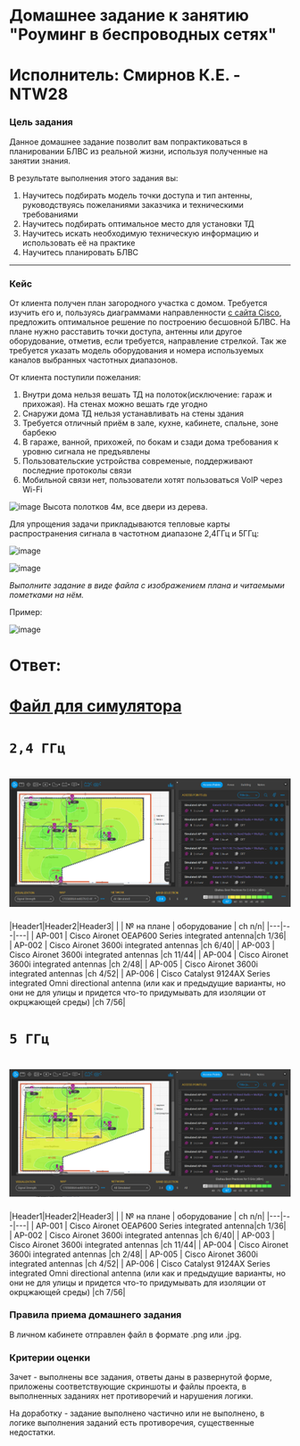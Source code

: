 # Домашнее задание к занятию "Роуминг в беспроводных сетях"
# Исполнитель: Смирнов К.Е. - NTW28
### Цель задания

Данное домашнее задание позволит вам попрактиковаться в планировании БЛВС из реальной жизни, используя полученные на занятии знания.

В результате выполнения этого задания вы:

1) Научитесь подбирать модель точки доступа и тип антенны, руководствуясь пожеланиями заказчика и техническими требованиями
2) Научитесь подбирать оптимальное место для установки ТД
4) Научитесь искать необходимую техническую информацию и использовать её на практике
3) Научитесь планировать БЛВС

------

### Кейс
 
От клиента получен план загородного участка с домом. Требуется изучить его и, пользуясь диаграммами направленности [с сайта Cisco](https://www.cisco.com/c/en/us/products/collateral/wireless/aironet-antennas-accessories/product_data_sheet09186a008008883b.html#Dualbandwallmountomnidirectional4elements), предложить оптимальное решение по построению бесшовной БЛВС. 
На плане нужно расставить точки доступа, антенны или другое оборудование, отметив, если требуется, направление стрелкой. Так же требуется указать модель оборудования и номера используемых каналов выбранных частотных диапазонов. 

От клиента поступили пожелания:
 1) Внутри дома нельзя вешать ТД на полоток(исключение: гараж и прихожая). На стенах можно вешать где угодно
 2) Снаружи дома ТД нельзя устанавливать на стены здания
 3) Требуется отличный приём в зале, кухне, кабинете, спальне, зоне барбекю
 4) В гараже, ванной, прихожей, по бокам и сзади дома требования к уровню сигнала не предъявлены
 5) Пользовательские устройства современые, поддерживают последние протоколы связи
 6) Мобильной связи нет, пользователи хотят пользоваться VoIP через Wi-Fi
 
 ![image](https://user-images.githubusercontent.com/5977962/170580864-ee807612-4f5a-4a24-a4e2-1fbbbb0ea8c6.png)
Высота полотков 4м, все двери из дерева.

Для упрощения задачи прикладываются тепловые карты распространения сигнала в частотном диапазоне 2,4ГГц и 5ГГц:

![image](https://user-images.githubusercontent.com/5977962/171872858-0826d5bf-e7bd-4d13-9722-dc1461e301de.png)

![image](https://user-images.githubusercontent.com/5977962/171872939-a483d613-d2d8-4cc3-9650-d5b913889900.png)


*Выполните задание в виде файла с изображением плана и читаемыми пометками на нём.*

Пример:

![image](https://user-images.githubusercontent.com/5977962/170581619-8751f9e3-d0d8-4f0b-b035-878ee36b7379.png)

# Ответ:
# [Файл для симулятора]()
# `2,4 ГГц`
# ![imaes1](https://github.com/LokyRUS/homework-NTW-28/blob/nevidimka/1.PNG)

|Header1|Header2|Header3|  |
| № на плане | оборудование | ch n/n|
|---|---|---|
| AP-001 | Cisco Aironet OEAP600 Series integrated antenna|ch 1/36| 
| AP-002 | Cisco Aironet 3600i integrated antennas |ch 6/40|
| AP-003 | Cisco Aironet 3600i integrated antennas |ch 11/44|
| AP-004 | Cisco Aironet 3600i integrated antennas |ch 2/48|
| AP-005 | Cisco Aironet 3600i integrated antennas |ch 4/52|
| AP-006 | Cisco Catalyst 9124AX Series integrated Omni directional antenna (или как и предыдущие варианты, но они не для улицы и придется что-то придумывать для изоляции от окрцжающей среды) |ch 7/56|

# `5 ГГц`
# ![imaes2](https://github.com/LokyRUS/homework-NTW-28/blob/nevidimka/2.PNG)

|Header1|Header2|Header3|  |
| № на плане | оборудование | ch n/n|
|---|---|---|
| AP-001 | Cisco Aironet OEAP600 Series integrated antenna|ch 1/36| 
| AP-002 | Cisco Aironet 3600i integrated antennas |ch 6/40|
| AP-003 | Cisco Aironet 3600i integrated antennas |ch 11/44|
| AP-004 | Cisco Aironet 3600i integrated antennas |ch 2/48|
| AP-005 | Cisco Aironet 3600i integrated antennas |ch 4/52|
| AP-006 | Cisco Catalyst 9124AX Series integrated Omni directional antenna (или как и предыдущие варианты, но они не для улицы и придется что-то придумывать для изоляции от окрцжающей среды) |ch 7/56|
### Правила приема домашнего задания

В личном кабинете отправлен файл в формате .png или .jpg.

### Критерии оценки

Зачет - выполнены все задания, ответы даны в развернутой форме, приложены соответствующие скриншоты и файлы проекта, в выполненных заданиях нет противоречий и нарушения логики.

На доработку - задание выполнено частично или не выполнено, в логике выполнения заданий есть противоречия, существенные недостатки.
 
